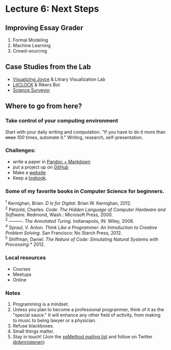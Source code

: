 # Lecture 6: Next Steps

## Improving Essay Grader

1. Formal Modeling
2. Machine Learning
3. Crowd-sourcing

## Case Studies from the Lab

- [Visualizing Joyce](http://y-li.me/projects/joyce-ulysses-sirens-redux.html)
& Litrary Visualization Lab
- [LitCLOCK](https://twitter.com/litclock) & Rikers Bot
- [Science
Surveyor](http://xpmethod.plaintext.in/public-discourse/surveyor.html)

## Where to go from here?

### Take control of your computing environment 

Start with your daily writing and computation. "If you have to do it more than
~~once~~ *100* times, automate it." Writing, research, self-presentation.

### Challenges:
- write a paper in [Pandoc +
  Markdown](http://programminghistorian.org/lessons/sustainable-authorship-in-plain-text-using-pandoc-and-markdown)
- put a project up on [GitHub](http://gitimmersion.com/)
- Make a [website](http://jekyllrb.com/)
- Keep a [logbook](https://github.com/denten/dhnotes/wiki).

### Some of my favorite books in Computer Science for beginners.

<sup>1</sup> Kernighan, Brian. *D Is for Digital*. Brian W. Kernighan, 2012.  
<sup>2</sup> Petzold, Charles. *Code: The Hidden Language of Computer Hardware
and Software*. Redmond, Wash.: Microsoft Press, 2000.  
<sup>2</sup> ———. *The Annotated Turing*. Indianapolis, IN: Wiley, 2008.  
<sup>4</sup> Spraul, V. Anton. *Think Like a Programmer: An Introduction to
Creative Problem Solving*. San Francisco: No Starch Press, 2012.  
<sup>5</sup> Shiffman, Daniel. *The Nature of Code: Simulating Natural Systems
with Processing.** 2012.  

### Local resources

- Courses
- Meetups
- Online

### Notes

1. Programming is a mindset.
2. Unless you plan to become a professional programmer, think of it as the
"special sauce." It will enhance any other field of activity, from making to
music to being lawyer or a physician.
3. Refuse blackboxes.
4. Small things matter.
5. Stay in touch! (Join the [xpMethod mailing
list](http://groups.google.com/group/xpmethod) and follow on Twitter
[@dennistenen](https://twitter.com/dennistenen))



